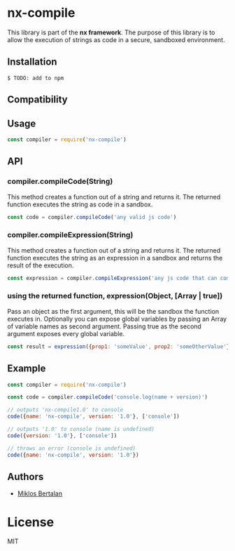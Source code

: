 # nx-compile

This library is part of the **nx framework**.
The purpose of this library is to allow the execution of strings as code in a secure, sandboxed environment.

## Installation

```
$ TODO: add to npm
```

## Compatibility

## Usage

```js
const compiler = require('nx-compile')
```

## API

### compiler.compileCode(String)

This method creates a function out of a string and returns it. The returned function executes the string as code in a sandbox.

```js
const code = compiler.compileCode('any valid js code')
```

### compiler.compileExpression(String)

This method creates a function out of a string and returns it. The returned function executes the string as an expression in a sandbox and returns the result of the execution.

```js
const expression = compiler.compileExpression('any js code that can come after a return')
```

### using the returned function, expression(Object, [Array | true])

Pass an object as the first argument, this will be the sandbox the function executes in. Optionally you can expose global variables by passing an Array of variable names as second argument. Passing true as the second argument exposes every global variable.

```js
const result = expression({prop1: 'someValue', prop2: 'someOtherValue'}, ['LocalStorage'])
```

## Example

```js
const compiler = require('nx-compile')

const code = compiler.compileCode('console.log(name + version)')

// outputs 'nx-compile1.0' to console
code({name: 'nx-compile', version: '1.0'}, ['console'])

// outputs '1.0' to console (name is undefined)
code({version: '1.0'}, ['console'])

// throws an error (console is undefined)
code({name: 'nx-compile', version: '1.0'})
```

## Authors

  - [Miklos Bertalan](https://github.com/solkimicreb)

# License

  MIT

